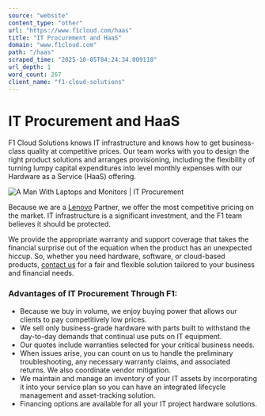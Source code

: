 ```yaml
---
source: "website"
content_type: "other"
url: "https://www.f1cloud.com/haas"
title: "IT Procurement and HaaS"
domain: "www.f1cloud.com"
path: "/haas"
scraped_time: "2025-10-05T04:24:34.009118"
url_depth: 1
word_count: 267
client_name: "f1-cloud-solutions"
---
```


# IT Procurement and HaaS

F1 Cloud Solutions knows IT infrastructure and knows how to get business-class quality at competitive prices. Our team works with you to design the right product solutions and arranges provisioning, including the flexibility of turning lumpy capital expenditures into level monthly expenses with our Hardware as a Service (HaaS) offering.

![A Man With Laptops and Monitors | IT Procurement](https://static.wixstatic.com/media/b1d4ba_f6e70a16acb547499352ea426539bce5~mv2.jpg/v1/crop/x_0,y_155,w_1200,h_490/fill/w_980,h_400,al_c,q_85,usm_0.66_1.00_0.01,enc_avif,quality_auto/HaaS.jpg)

Because we are a [Lenovo](https://www.lenovo.com/us/en/) Partner, we offer the most competitive pricing on the market. IT infrastructure is a significant investment, and the F1 team believes it should be protected.

We provide the appropriate warranty and support coverage that takes the financial surprise out of the equation when the product has an unexpected hiccup. So, whether you need hardware, software, or cloud-based products, [contact us](https://www.f1cloud.com/contact) for a fair and flexible solution tailored to your business and financial needs.

### Advantages of IT Procurement Through F1:

* Because we buy in volume, we enjoy buying power that allows our clients to pay competitively low prices.
* We sell only business-grade hardware with parts built to withstand the day-to-day demands that continual use puts on IT equipment.
* Our quotes include warranties selected for your critical business needs.
* When issues arise, you can count on us to handle the preliminary troubleshooting, any necessary warranty claims, and associated returns. We also coordinate vendor mitigation.
* We maintain and manage an inventory of your IT assets by incorporating it into your service plan so you can have an integrated lifecycle management and asset-tracking solution.
* Financing options are available for all your IT project hardware solutions.